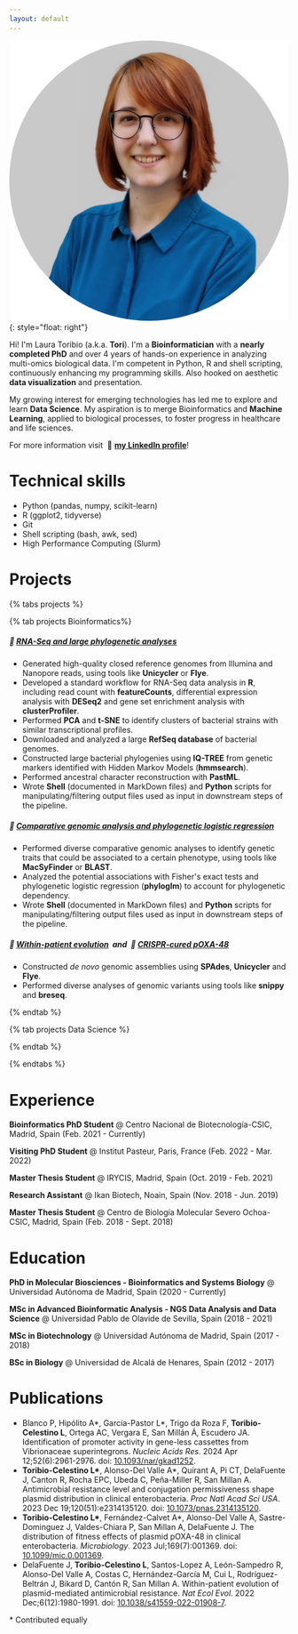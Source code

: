 ```yaml
---
layout: default
---
```



![image](/assets/images/profile_photo_circle.png){: style="float: right"}

Hi! I'm Laura Toribio (a.k.a. **Tori**). I'm a **Bioinformatician** with a **nearly completed PhD** and over 4 years of hands-on experience in analyzing multi-omics biological data. I'm competent in Python, R and shell scripting, continuously enhancing my programming skills. Also hooked on aesthetic **data visualization** and presentation. 

My growing interest for emerging technologies has led me to explore and learn **Data Science**. My aspiration is to merge Bioinformatics and **Machine Learning**, applied to biological processes, to foster progress in healthcare and life sciences.

For more information visit &nbsp;🔗 [**my LinkedIn profile**](https://www.linkedin.com/in/laura-toribio-celestino/)!


# Technical skills

* Python (pandas, numpy, scikit-learn)
* R (ggplot2, tidyverse)
* Git
* Shell scripting (bash, awk, sed)
* High Performance Computing (Slurm)


# Projects

{% tabs projects %}

{% tab projects Bioinformatics%}

##### 🔗 [RNA-Seq and large phylogenetic analyses](https://github.com/LaboraTORIbio/RNA-Seq_enterobacteria_pOXA-48)

* Generated high-quality closed reference genomes from Illumina and Nanopore reads, using tools like **Unicycler** or **Flye**.
* Developed a standard workflow for RNA-Seq data analysis in **R**, including read count with **featureCounts**, differential expression analysis with **DESeq2** and gene set enrichment analysis with **clusterProfiler**.
* Performed **PCA** and **t-SNE** to identify clusters of bacterial strains with similar transcriptional profiles.
* Downloaded and analyzed a large **RefSeq database** of bacterial genomes.
* Constructed large bacterial phylogenies using **IQ-TREE** from genetic markers identified with Hidden Markov Models (**hmmsearch**).
* Performed ancestral character reconstruction with **PastML**.
* Wrote **Shell** (documented in MarkDown files) and **Python** scripts for manipulating/filtering output files used as input in downstream steps of the pipeline.

##### 🔗 [Comparative genomic analysis and phylogenetic logistic regression](https://github.com/LaboraTORIbio/super-sinks)

* Performed diverse comparative genomic analyses to identify genetic traits that could be associated to a certain phenotype, using tools like **MacSyFinder** or **BLAST**.
* Analyzed the potential associations with Fisher's exact tests and phylogenetic logistic regression (**phyloglm**) to account for phylogenetic dependency.
* Wrote **Shell** (documented in MarkDown files) and **Python** scripts for manipulating/filtering output files used as input in downstream steps of the pipeline.

##### 🔗 [Within-patient evolution](https://github.com/LaboraTORIbio/within_patient_evolution) &nbsp;and &nbsp;🔗 [CRISPR-cured pOXA-48](https://github.com/LaboraTORIbio/CRISPR_cured_pOXA-48)

* Constructed *de novo* genomic assemblies using **SPAdes**, **Unicycler** and **Flye**.
* Performed diverse analyses of genomic variants using tools like **snippy** and **breseq**.

{% endtab %}

{% tab projects Data Science %}

{% endtab %}

{% endtabs %}


# Experience

**Bioinformatics PhD Student** @ Centro Nacional de Biotecnología-CSIC, Madrid, Spain (Feb. 2021 - Currently)

**Visiting PhD Student** @ Institut Pasteur, Paris, France (Feb. 2022 - Mar. 2022)

**Master Thesis Student** @ IRYCIS, Madrid, Spain (Oct. 2019 - Feb. 2021)

**Research Assistant** @ Ikan Biotech, Noain, Spain (Nov. 2018 - Jun. 2019)

**Master Thesis Student** @ Centro de Biología Molecular Severo Ochoa-CSIC, Madrid, Spain (Feb. 2018 - Sept. 2018)


# Education

**PhD in Molecular Biosciences - Bioinformatics and Systems Biology** @ Universidad Autónoma de Madrid, Spain (2020 - Currently)

**MSc in Advanced Bioinformatic Analysis - NGS Data Analysis and Data Science** @ Universidad Pablo de Olavide de Sevilla, Spain (2018 - 2021)

**MSc in Biotechnology** @ Universidad Autónoma de Madrid, Spain (2017 - 2018)

**BSc in Biology** @ Universidad de Alcalá de Henares, Spain (2012 - 2017)


# Publications

* Blanco P, Hipólito A\*, García-Pastor L\*, Trigo da Roza F, **Toribio-Celestino L**, Ortega AC, Vergara E, San Millán Á, Escudero JA. Identification of promoter activity in gene-less cassettes from Vibrionaceae superintegrons. *Nucleic Acids Res*. 2024 Apr 12;52(6):2961-2976. doi: [10.1093/nar/gkad1252](https://academic.oup.com/nar/article/52/6/2961/7517494).
* **Toribio-Celestino L\***, Alonso-Del Valle A\*, Quirant A, Pi CT, DelaFuente J, Canton R, Rocha EPC, Ubeda C, Peña-Miller R, San Millan A. Antimicrobial resistance level and conjugation permissiveness shape plasmid distribution in clinical enterobacteria. *Proc Natl Acad Sci USA*. 2023 Dec 19;120(51):e2314135120. doi: [10.1073/pnas.2314135120](https://www.pnas.org/doi/abs/10.1073/pnas.2314135120).
* **Toribio-Celestino L\***, Fernández-Calvet A\*, Alonso-Del Valle A, Sastre-Dominguez J, Valdes-Chiara P, San Millan A, DelaFuente J. The distribution of fitness effects of plasmid pOXA-48 in clinical enterobacteria. *Microbiology*. 2023 Jul;169(7):001369. doi: [10.1099/mic.0.001369](https://www.microbiologyresearch.org/content/journal/micro/10.1099/mic.0.001369).
* DelaFuente J, **Toribio-Celestino L**, Santos-Lopez A, León-Sampedro R, Alonso-Del Valle A, Costas C, Hernández-García M, Cui L, Rodríguez-Beltrán J, Bikard D, Cantón R, San Millan A. Within-patient evolution of plasmid-mediated antimicrobial resistance. *Nat Ecol Evol*. 2022 Dec;6(12):1980-1991. doi: [10.1038/s41559-022-01908-7](https://www.nature.com/articles/s41559-022-01908-7).

\* Contributed equally
